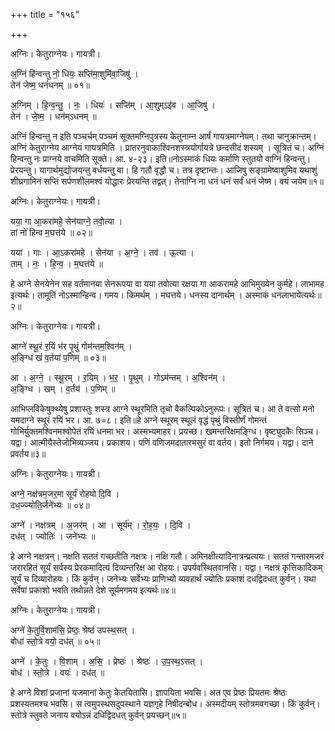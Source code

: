 +++
title = "१५६"

+++


अग्निः। केतुराग्नेयः। गायत्री।

अ॒ग्निं हि॑न्वन्तु नो॒ धियः॒ सप्ति॑मा॒शुमि॑वा॒जिषु॑ ।  
तेन॑ जेष्म॒ धनं॑धनम् ॥ ०१॥

अ॒ग्निम् । हि॒न्व॒न्तु॒ । नः॒ । धियः॑ । सप्ति॑म् । आ॒शुम्ऽइ॑व । आ॒जिषु॑ ।  
तेन॑ । जे॒ष्म॒ । धन॑म्ऽधनम् ॥

अग्निं हिन्वन्तु न इति पञ्चर्चम् पञ्चमं सूक्तमग्निपुत्रस्य केतुनाम्न आर्षं गायत्रमाग्नेयम्। तथा चानुक्रान्तम्। अग्निं केतुराग्नेय आग्नेयं गायत्रमिति । प्रातरनुवाकाश्विनशस्त्रयोर्गायत्रे छन्दसीदं शस्यम् । सूत्रितं च। अग्निं हिन्वन्तु नः प्राग्नये वाचमिति सूक्ते। आ. ४-२३। इति॥नोऽस्माकं धियः कर्माणि स्तुतयो वाग्निं हिन्वन्तु। प्रेरयन्तु। यागार्थमुद्योजयन्तु वर्धयन्तु वा। हि गतौ वृद्धौ च। तत्र दृष्टान्तः। आजिषु सङ्ग्रामेष्वाशुमिव यथाशुं शीघ्रगामिनं सप्तिं सर्पणशीलमश्वं योद्धारः प्रेरयन्ति तद्वत्। तेनाग्नि ना धनं धनं सर्वं धनं जेष्म। वयं जयेम॥१॥

अग्निः। केतुराग्नेयः। गायत्री।

यया॒ गा आ॒करा॑महे॒ सेन॑याग्ने॒ तवो॒त्या ।  
तां नो॑ हिन्व म॒घत्त॑ये ॥ ०२॥

यया॑ । गाः । आ॒ऽकरा॑महे । सेन॑या । अ॒ग्ने॒ । तव॑ । ऊ॒त्या ।  
ताम् । नः॒ । हि॒न्व॒ । म॒घत्त॑ये ॥

हे अग्ने सेनयेनेन सह वर्तमानया सेनरूपया वा यया तवोत्या रक्षया गा आकरामहे आभिमुख्येन कुर्महे। लाभामह इत्यर्थः। तामूतिं नोऽस्मान्हिन्व। गमय। किमर्थम् । मघत्तये। धनस्य दानार्थम् । अस्माकं धनलाभायेत्यर्थः॥२॥

अग्निः। केतुराग्नेयः। गायत्री।

आग्ने॑ स्थू॒रं र॒यिं भ॑र पृ॒थुं गोम॑न्तम॒श्विन॑म् ।  
अ॒ङ्ग्धि खं व॒र्तया॑ प॒णिम् ॥ ०३॥

आ । अ॒ग्ने॒ । स्थू॒रम् । र॒यिम् । भ॒र॒ । पृ॒थुम् । गोऽम॑न्तम् । अ॒श्विन॑म् ।  
अ॒ङ्ग्धि । खम् । व॒र्तय॑ । प॒णिम् ॥

आभिप्लविकेषुक्थ्येषु प्रशास्तुः शस्त्र आग्ने स्थूरमिति तृचो वैकल्पिकोऽनुरूपः। सूत्रितं च। आ ते वत्सो मनो यमदाग्ने स्थूरं रयिं भर। आ. ७=८। इति॥हे अग्ने स्थूरम् स्थूलं वृद्धं पृथुं विस्तीर्णं गोमन्तं गोभिर्युक्तमश्विनमश्वोपेतं रयिं धनमा भर। अस्मभ्यमाहर। प्रयच्छ। खमन्तरिक्षमङ्ग्धि। वृष्ट्युदकैः सिञ्च। यद्वा। आत्मीयैस्तेजोभिव्यञ्जय। प्रकाशय। पणिं वणिजमदातारमसुरं वा वर्तय। इतो निर्गमय। यद्वा। दाने प्रवर्तय॥३॥

अग्निः। केतुराग्नेयः। गायत्री।

अग्ने॒ नक्ष॑त्रम॒जर॒मा सूर्यं॑ रोहयो दि॒वि ।  
दध॒ज्ज्योति॒र्जने॑भ्यः ॥ ०४॥

अग्ने॑ । नक्ष॑त्रम् । अ॒जर॑म् । आ । सूर्य॑म् । रो॒ह॒यः॒ । दि॒वि ।  
दध॑त् । ज्योतिः॑ । जने॑भ्यः ॥

हे अग्ने नक्षत्रन्। नक्षति सततं गच्छतीति नक्षत्रः। नक्षि गतौ। अमिनक्षीत्यादिनात्रन्प्रत्ययः। सततं गन्तारमजरं जरारहितं सूर्यं सर्वस्य प्रेरकमादित्यं दिव्यन्तरिक्ष आ रोहयः। उपर्यवस्थितवानसि। यद्वा। नक्षत्रं कृत्तिकादिकम् सूर्यं च दिव्यारोहयः। किं कुर्वन्। जनेभ्यः सर्वेभ्यः प्राणिभ्यो व्यवहार्थं ज्योतिः प्रकाशं दधद्विदधत् कुर्वन्। यथा सर्वेषां प्रकाशो भवति तथोन्नते देशे सूर्यमगमय इत्यर्थः॥४॥

अग्निः। केतुराग्नेयः। गायत्री।

अग्ने॑ के॒तुर्वि॒शाम॑सि॒ प्रेष्ठः॒ श्रेष्ठ॑ उपस्थ॒सत् ।  
बोधा॑ स्तो॒त्रे वयो॒ दध॑त् ॥ ०५॥

अग्ने॑ । के॒तुः । वि॒शाम् । अ॒सि॒ । प्रेष्ठः॑ । श्रेष्ठः॑ । उ॒प॒स्थ॒ऽसत् ।  
बोध॑ । स्तो॒त्रे । वयः॑ । दध॑त् ॥

हे अग्ने विशां प्रजानां यजमानां केतुः केतयितासि। ज्ञापयिता भवसि। अत एव प्रेष्ठः प्रियतमः श्रेष्ठः प्रशस्यतमश्च भवसि। स त्वमुपस्थसदुपस्थाने यज्ञगृहे निषीदन्बोध। अस्मदीयम् स्तोत्रमवगच्छा। किं कुर्वन्। स्तोत्रे स्तुवते जनाय वयोऽन्नं दधिद्विदधत् कुर्वन् प्रयच्छन्॥५॥